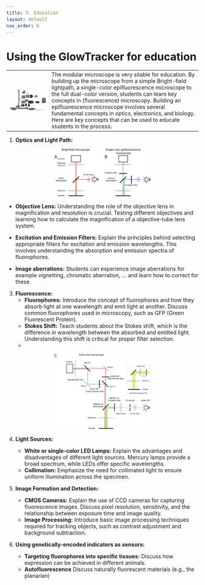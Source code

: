 ```yaml
---
title: 5. Education
layout: default
nav_order: 6
---
```


# Using the GlowTracker for education

| | |
|-|-|
|  <img src="custom_assets/images/macroscope_3d_parts.png" width="100%"> | The modular microscope is very sitable for education. By building up the microscope from a simple Bright-field lightpath, a single-color epifluorescence microscope to the full dual-color version, students can learn key concepts in (fluorescence) microscopy. Building an epifluorescence microscope involves several fundamental concepts in optics, electronics, and biology. Here are key concepts that can be used to educate students in the process:  |

1. **Optics and Light Path:**

<p align="center">
    <img src="custom_assets/images/light_path_1.png" width="50%">
</p>  

   - **Objective Lens:** Understanding the role of the objective lens in magnification and resolution is crucial. Testing different objectives and learning how to calculate the magnification of a objective-tube lens system.
     
   - **Excitation and Emission Filters:** Explain the principles behind selecting appropriate filters for excitation and emission wavelengths. This involves understanding the absorption and emission spectra of fluorophores.

  - **Image aberrations:** Students can experience image aberrations for example vignetting, chromatic aberration, ... and learn how to correct for these.


3. **Fluorescence:**
   - **Fluorophores:** Introduce the concept of fluorophores and how they absorb light at one wavelength and emit light at another. Discuss common fluorophores used in microscopy, such as GFP (Green Fluorescent Protein).
   - **Stokes Shift:** Teach students about the Stokes shift, which is the difference in wavelength between the absorbed and emitted light. Understanding this shift is critical for proper filter selection.
   - 
<p align="center">
     <img src="custom_assets/images/light_path_2.png" width="50%">
</p>

4. **Light Sources:**
   - **White or single-color LED Lamps:** Explain the advantages and disadvantages of different light sources. Mercury lamps provide a broad spectrum, while LEDs offer specific wavelengths.
   - **Collimation:** Emphasize the need for collimated light to ensure uniform illumination across the specimen.

5. **Image Formation and Detection:**
   - **CMOS Cameras:** Explain the use of CCD cameras for capturing fluorescence images. Discuss pixel resolution, sensitivity, and the relationship between exposure time and image quality.
   - **Image Processing:** Introduce basic image processing techniques required for tracking objects, such as contrast adjustment and background subtraction.

6. **Using genetically-encoded indicators as sensors:**
   - **Targeting fluorophores into specific tissues:** Discuss how expression can be achieved in different animals.
   - **Autofluorescence** Discuss naturally fluorescent materials (e.g., the planarian)
